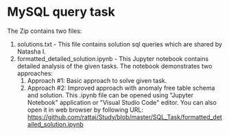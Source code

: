 # MySQL query task

The Zip contains two files:
1. solutions.txt - This file contains solution sql queries which are shared by Natasha I.
2. formatted_detailed_solution.ipynb - This Jupyter notebook contains detailed analysis of the given tasks. 
   The notebook demonstrates two approaches:
   1. Approach #1: Basic approach to solve given task.
   2. Approach #2: Improved approach with anomaly free table schema and solution.
   This .ipynb file can be opened using "Jupyter Notebook" application or "Visual Studio Code" editor. 
   You can also open it in web browser by following URL: https://github.com/rattaj/Study/blob/master/SQL_Task/formatted_detailed_solution.ipynb

